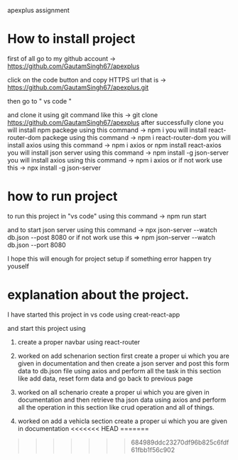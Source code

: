 apexplus assignment

# How to install project
 
 first of all go to my github account  ->    https://github.com/GautamSingh67/apexplus

 click on the code button and copy HTTPS url 
 that is ->     https://github.com/GautamSingh67/apexplus.git

 then go to " vs code " 

 and clone it using git command like this ->   git clone  https://github.com/GautamSingh67/apexplus
 after successfully clone you will install npm packege using this command ->   npm i
 you will install react-router-dom packege using this command -> npm i react-router-dom 
 you will install axios using this command ->  npm i axios    or    npm install react-axios
 you will install json server using this command -> npm install -g json-server
 you will install axios using this command ->  npm i axios
     or if not work use this -> npx install -g json-server

# how to run project 

to run this project in "vs code" 
using this command ->  npm run start

and to start json server using this command -> npx json-server --watch db.json --post 8080
 or if not work use this  =>  npm json-server --watch db.json --port 8080


I hope this will enough for project setup 
if something error happen try youself

#  explanation about the project.

 I have started this project in vs code using creat-react-app

 and start this project using 

 1.  create a proper navbar using react-router 

 2.  worked on add schenarion section first create a proper ui which you are given in documentation and then create a json server and 
     post this form data to db.json file using axios and perform all the task in this section like add data, reset form data and go back to previous page

3.   worked on all schenario create a proper ui which you are given in documentation and then retrieve tha json data using axios and
     perform all the operation in this section like crud operation and all of things.

4.  worked on add a vehicla section create a proper ui which you are given in documentation 
<<<<<<< HEAD
=======

>>>>>>> 684989ddc23270df96b825c6fdf61fbb1f56c902
